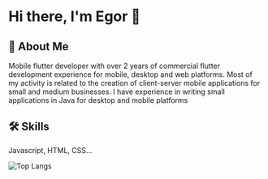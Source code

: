 # Hi there, I'm Egor 👋




## 🚀 About Me
Mobile flutter developer with over 2 years of commercial flutter development experience for mobile, desktop and web platforms. Most of my activity is related to the creation of client-server mobile applications for small and medium businesses. I have experience in writing small applications in Java for desktop and mobile platforms


## 🛠 Skills
Javascript, HTML, CSS...

![Top Langs](https://github-readme-stats.vercel.app/api/top-langs/?username=anuraghazra&hide_progress=true)




